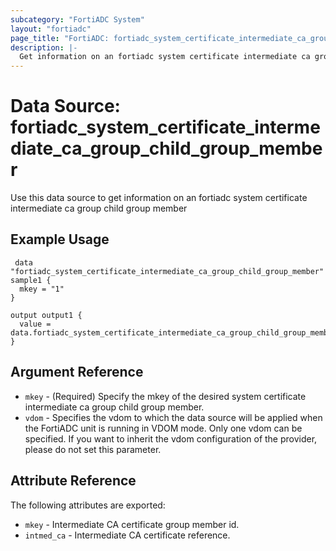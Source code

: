 ```yaml
---
subcategory: "FortiADC System"
layout: "fortiadc"
page_title: "FortiADC: fortiadc_system_certificate_intermediate_ca_group_child_group_member"
description: |-
  Get information on an fortiadc system certificate intermediate ca group child group member
---
```


# Data Source: fortiadc_system_certificate_intermediate_ca_group_child_group_member
Use this data source to get information on an fortiadc system certificate intermediate ca group child group member

## Example Usage

```hcl
 data "fortiadc_system_certificate_intermediate_ca_group_child_group_member" sample1 {
  mkey = "1"
}

output output1 {
  value = data.fortiadc_system_certificate_intermediate_ca_group_child_group_member.sample1
}
```

## Argument Reference
* `mkey` - (Required) Specify the mkey of the desired  system certificate intermediate ca group child group member.
* `vdom` - Specifies the vdom to which the data source will be applied when the FortiADC unit is running in VDOM mode. Only one vdom can be specified. If you want to inherit the vdom configuration of the provider, please do not set this parameter.


## Attribute Reference

The following attributes are exported:

* `mkey` - Intermediate CA certificate group member id.
* `intmed_ca` - Intermediate CA certificate reference. 

